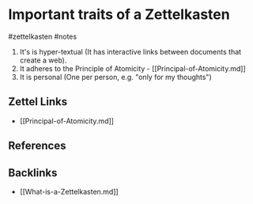 # Important traits of a Zettelkasten

#zettelkasten #notes

1. It's is hyper-textual (It has interactive links between documents that create a web).
2. It adheres to the Principle of Atomicity - [[Principal-of-Atomicity.md]]
3. It is personal (One per person, e.g. "only for my thoughts")

## Zettel Links
* [[Principal-of-Atomicity.md]]

## References

## Backlinks
* [[What-is-a-Zettelkasten.md]]
